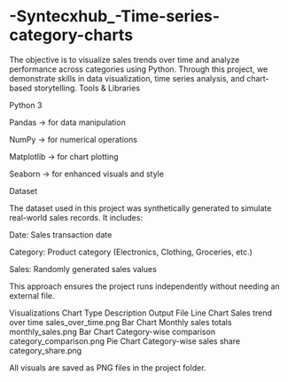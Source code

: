 # -Syntecxhub_-Time-series-category-charts
The objective is to visualize sales trends over time and analyze performance across categories using Python. Through this project, we demonstrate skills in data visualization, time series analysis, and chart-based storytelling.
Tools & Libraries

Python 3

Pandas → for data manipulation

NumPy → for numerical operations

Matplotlib → for chart plotting

Seaborn → for enhanced visuals and style

 Dataset

The dataset used in this project was synthetically generated to simulate real-world sales records.
It includes:

Date: Sales transaction date

Category: Product category (Electronics, Clothing, Groceries, etc.)

Sales: Randomly generated sales values

This approach ensures the project runs independently without needing an external file.

 Visualizations
Chart Type	Description	Output File
Line Chart	Sales trend over time	sales_over_time.png
Bar Chart	Monthly sales totals	monthly_sales.png
Bar Chart	Category-wise comparison	category_comparison.png
Pie Chart	Category-wise sales share	category_share.png

All visuals are saved as PNG files in the project folder.
